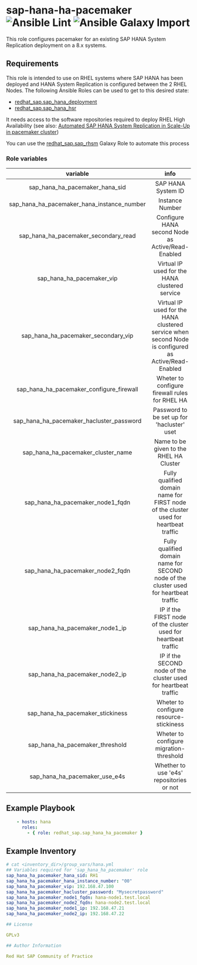 # sap-hana-ha-pacemaker ![Ansible Lint](https://github.com/redhat-sap/sap-hana-ha-pacemaker/workflows/Ansible%20Lint/badge.svg?branch=master) ![Ansible Galaxy Import](https://github.com/redhat-sap/sap-hana-ha-pacemaker/workflows/Ansible%20Galaxy%20Import/badge.svg?branch=master)

This role configures pacemaker for an existing SAP HANA System Replication deployment on a 8.x systems.

## Requirements

This role is intended to use on RHEL systems where SAP HANA has been deployed and HANA System Replication is configured between the 2 RHEL Nodes. The following Ansible Roles can be used to get to this desired state:

- [redhat_sap.sap_hana_deployment](https://galaxy.ansible.com/redhat_sap/sap_hana_deployment)
- [redhat_sap.sap_hana_hsr](https://galaxy.ansible.com/redhat_sap/sap_hana_hsr)

It needs access to the software repositories required to deploy RHEL High Availability (see also: [Automated SAP HANA System Replication in Scale-Up in pacemaker cluster](https://access.redhat.com/articles/3004101))

You can use the [redhat_sap.sap_rhsm](https://galaxy.ansible.com/redhat_sap/sap_rhsm) Galaxy Role to automate this process

### Role variables

| variable | info | required? |
|:--------:|:----:|:---------:|
|sap_hana_ha_pacemaker_hana_sid|SAP HANA System ID|yes|
|sap_hana_ha_pacemaker_hana_instance_number|Instance Number|yes, **it must be declared as a string** e.g. "00"|
|sap_hana_ha_pacemaker_secondary_read|Configure HANA second Node as Active/Read-Enabled|no (default false)|
|sap_hana_ha_pacemaker_vip|Virtual IP used for the HANA clustered service|yes|
|sap_hana_ha_pacemaker_secondary_vip|Virtual IP used for the HANA clustered service when second Node is configured as Active/Read-Enabled|only if sap_hana_ha_pacemaker_secondary_read 'true'|
|sap_hana_ha_pacemaker_configure_firewall|Wheter to configure firewall rules for RHEL HA|no (default false)|
|sap_hana_ha_pacemaker_hacluster_password|Password to be set up for 'hacluster' uset|yes|
|sap_hana_ha_pacemaker_cluster_name|Name to be given to the RHEL HA Cluster|no (default 'hana_cluster')
|sap_hana_ha_pacemaker_node1_fqdn|Fully qualified domain name for FIRST node of the cluster used for heartbeat traffic|yes|
|sap_hana_ha_pacemaker_node2_fqdn|Fully qualified domain name for SECOND node of the cluster used for heartbeat traffic|yes|
|sap_hana_ha_pacemaker_node1_ip|IP if the FIRST node of the cluster used for heartbeat traffic|yes|
|sap_hana_ha_pacemaker_node2_ip|IP if the SECOND node of the cluster used for heartbeat traffic|yes|
|sap_hana_ha_pacemaker_stickiness|Wheter to configure resource-stickiness|no (default false)|
|sap_hana_ha_pacemaker_threshold|Wheter to configure migration-threshold|no (default false)|
|sap_hana_ha_pacemaker_use_e4s|Whether to use 'e4s' repositories or not|no (default true)|

## Example Playbook

```yaml
    - hosts: hana
      roles:
        - { role: redhat_sap.sap_hana_ha_pacemaker }
```

## Example Inventory

```yaml
# cat <inventory_dir>/group_vars/hana.yml
## Variables required for 'sap_hana_ha_pacemaker' role
sap_hana_ha_pacemaker_hana_sid: RH1
sap_hana_ha_pacemaker_hana_instance_number: "00"
sap_hana_ha_pacemaker_vip: 192.168.47.100
sap_hana_ha_pacemaker_hacluster_password: "Mysecretpassword"
sap_hana_ha_pacemaker_node1_fqdn: hana-node1.test.local
sap_hana_ha_pacemaker_node2_fqdn: hana-node2.test.local
sap_hana_ha_pacemaker_node1_ip: 192.168.47.21
sap_hana_ha_pacemaker_node2_ip: 192.168.47.22

## License

GPLv3

## Author Information

Red Hat SAP Community of Practice

